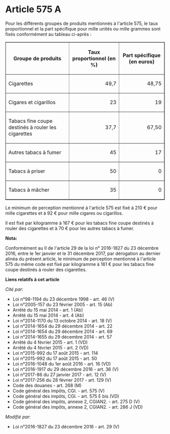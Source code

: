 # Article 575 A

Pour les différents groupes de produits mentionnés à l'article 575, le taux proportionnel et la part spécifique pour mille
unités ou mille grammes sont fixés conformément au tableau ci-après : 

<table border="1">
  <tbody>
    <tr>
      <th>

Groupe de produits 

</th>
      <th>

Taux proportionnel (en %) 

</th>
      <th>

Part spécifique (en euros) 

</th>
    </tr>
    <tr>
      <td>

Cigarettes 

</td>
      <td valign="middle" align="right">

49,7 

</td>
      <td valign="middle" align="right">

48,75 

</td>
    </tr>
    <tr>
      <td>

Cigares et cigarillos 

</td>
      <td align="right" valign="middle">

23 

</td>
      <td valign="middle" align="right">

19 

</td>
    </tr>
    <tr>
      <td align="left">

Tabacs fine coupe destinés à rouler les cigarettes 

</td>
      <td valign="middle" align="right">

37,7 

</td>
      <td valign="middle" align="right">

67,50 

</td>
    </tr>
    <tr>
      <td>

Autres tabacs à fumer 

</td>
      <td valign="middle" align="right">

45 

</td>
      <td align="right" valign="middle">

17 

</td>
    </tr>
    <tr>
      <td>

Tabacs à priser 

</td>
      <td valign="middle" align="right">

50 

</td>
      <td align="right" valign="middle">

0 

</td>
    </tr>
    <tr>
      <td>

Tabacs à mâcher 

</td>
      <td valign="middle" align="right">

35 

</td>
      <td align="right" valign="middle">

0 

</td>
    </tr>
  </tbody>
</table>

Le minimum de perception mentionné à l'article 575 est fixé à 210 € pour  mille cigarettes et à 92 € pour mille cigares ou
cigarillos. 

Il est fixé par kilogramme à 167 € pour les tabacs fine coupe destinés à  rouler des cigarettes et à 70 € pour les autres
tabacs à fumer.

**Nota:**

Conformément au II de l'article 29 de la loi n° 2016-1827 du 23 décembre 2016, entre le 1er janvier et le 31 décembre 2017,
par dérogation au dernier alinéa du présent article, le minimum de perception mentionné à l'article 575 du même code est fixé
par kilogramme à 161 € pour les tabacs fine coupe destinés à rouler des cigarettes.

**Liens relatifs à cet article**

_Cité par_:

  - Loi n°98-1194 du 23 décembre 1998 - art. 46 (V)
  - Loi n°2005-157 du 23 février 2005 - art. 15 (Ab)
  - Arrêté du 15 mai 2014 - art. 1 (Ab)
  - Arrêté du 15 mai 2014 - art. 4 (Ab)
  - Loi n°2014-1170 du 13 octobre 2014 - art. 18 (V)
  - Loi n°2014-1654 du 29 décembre 2014 - art. 22
  - Loi n°2014-1654 du 29 décembre 2014 - art. 69
  - Loi n°2014-1655 du 29 décembre 2014 - art. 57
  - Arrêté du 4 février 2015 - art. 1 (VD)
  - Arrêté du 4 février 2015 - art. 2 (VD)
  - Loi n°2015-992 du 17 août 2015 - art. 114
  - Loi n°2015-992 du 17 août 2015 - art. 50
  - Loi n°2016-1048 du 1er août 2016 - art. 16 (VD)
  - Loi n°2016-1917 du 29 décembre 2016 - art. 36 (V)
  - Loi n°2017-86 du 27 janvier 2017 - art. 12 (V)
  - Loi n°2017-256 du 28 février 2017 - art. 129 (V)
  - Code des douanes - art. 268 (M)
  - Code général des impôts, CGI. - art. 575 (V)
  - Code général des impôts, CGI. - art. 575 E bis (VD)
  - Code général des impôts, annexe 2, CGIAN2. - art. 275 D (V)
  - Code général des impôts, annexe 2, CGIAN2. - art. 286 J (VD)

_Modifié par_:

  - Loi n°2016-1827 du 23 décembre 2016 - art. 29 (V)
